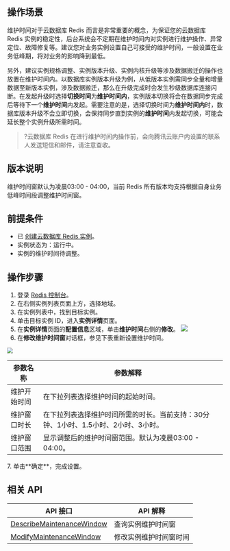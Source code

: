## 操作场景
维护时间对于云数据库 Redis 而言是非常重要的概念，为保证您的云数据库 Redis 实例的稳定性，后台系统会不定期在维护时间内对实例进行维护操作、异常定位、故障修复等。建议您对业务实例设置自己可接受的维护时间，一般设置在业务低峰期，将对业务的影响降到最低。

另外，建议实例规格调整、实例版本升级、实例内核升级等涉及数据搬迁的操作也放置在维护时间内。以数据库实例版本升级为例，从低版本实例需同步全量和增量数据至新版本实例，涉及数据搬迁，那么在升级完成时会发生秒级数据库连接闪断。在发起升级时选择**切换时间**为**维护时间内**，实例版本切换将会在数据同步完成后等待下一个**维护时间**内发起。需要注意的是，选择切换时间为**维护时间内**时，数据库版本升级不会立即切换，会保持同步直到实例的**维护时间**内发起切换，可能会延长整个实例升级所需时间。

>?云数据库 Redis 在进行维护时间内操作前，会向腾讯云账户内设置的联系人发送短信和邮件，请注意查收。

## 版本说明
维护时间窗默认为凌晨03:00 - 04:00，当前 Redis 所有版本均支持根据自身业务低峰时间段调整维护时间窗。

## 前提条件
- 已 [创建云数据库 Redis 实例](https://cloud.tencent.com/document/product/239/30871)。
- 实例状态为：运行中。
- 实例的维护时间待调整。

## 操作步骤
1. 登录 [Redis 控制台](https://console.cloud.tencent.com/redis)。
2. 在右侧实例列表页面上方，选择地域。
3. 在实例列表中，找到目标实例。
4. 单击目标实例 ID，进入**实例详情**页面。
5. 在**实例详情**页面的**配置信息**区域，单击**维护时间**右侧的**修改**。
![](https://qcloudimg.tencent-cloud.cn/raw/aed5bd1f496da8ff48b149b818d6e9c2.png)
6. 在**修改维护时间窗**对话框，参见下表重新设置维护时间。
<img src="https://qcloudimg.tencent-cloud.cn/raw/a6df4e81d31118ff839b45266f65519a.png"  style="zoom:80%;">
<table>
<thead><tr><th>参数名称</th><th>参数解释</th><th></th></tr></thead>
<tbody><tr>
<td>维护开始时间</td>
<td>在下拉列表选择维护时间的起始时间。</td></tr>
<tr>
<td>维护窗口时长</td>
<td>在下拉列表选择维护时间所需的时长。当前支持：30分钟、1小时、1.5小时、2小时、3小时。</td></tr>
<tr>
<td>维护窗口范围</td>
<td>显示调整后的维护时间窗范围。默认为凌晨03:00 - 04:00。</td></tr>
</tbody></table>   
7. 单击**确定**，完成设置。

## 相关 API

| API 接口                                                      | API 解释                |
| ------------------------------------------------------------ | ---------------------- |
| [DescribeMaintenanceWindow](https://cloud.tencent.com/document/api/239/46336) | 查询实例维护时间窗     |
| [ModifyMaintenanceWindow](https://cloud.tencent.com/document/api/239/46335) | 修改实例维护时间窗时间 |

